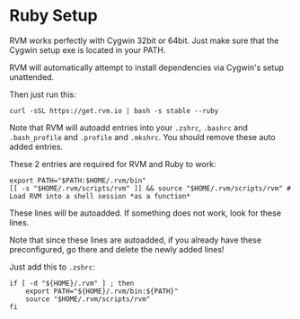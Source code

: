 Ruby Setup
==========

RVM works perfectly with Cygwin 32bit or 64bit. Just make sure that the Cygwin setup exe is located in your PATH.

RVM will automatically attempt to install dependencies via Cygwin's setup unattended.

Then just run this:

```
curl -sSL https://get.rvm.io | bash -s stable --ruby
```

Note that RVM will autoadd entries into your `.zshrc`, `.bashrc` and `.bash_profile` and `.profile` and `.mkshrc`. You should remove these auto added entries.

These 2 entries are required for RVM and Ruby to work:

```
export PATH="$PATH:$HOME/.rvm/bin"
[[ -s "$HOME/.rvm/scripts/rvm" ]] && source "$HOME/.rvm/scripts/rvm" # Load RVM into a shell session *as a function*
```

These lines will be autoadded. If something does not work, look for these lines.

Note that since these lines are autoadded, if you already have these preconfigured, go there and delete the newly added lines!

Just add this to `.zshrc`:

```
if [ -d "${HOME}/.rvm" ] ; then
    export PATH="${HOME}/.rvm/bin:${PATH}"
    source "$HOME/.rvm/scripts/rvm"
fi
```